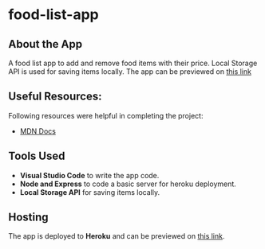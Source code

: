 # food-list-app

## About the App
A food list app to add and remove food items  with their price. Local Storage API is used for saving items locally. The app can be previewed on [this link](https://my-food-list-app.herokuapp.com/)

## Useful Resources:
Following resources were helpful in completing the project:
- [MDN Docs](https://developer.mozilla.org/en-US/)


## Tools Used
- **Visual Studio Code** to write the app code. 
- **Node and Express** to code a basic server for heroku deployment.
- **Local Storage API** for saving items locally.

## Hosting
The app is deployed to **Heroku** and can be previewed on [this link](https://my-food-list-app.herokuapp.com/).

